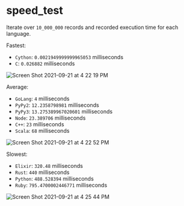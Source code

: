 # speed_test
Iterate over `10_000_000` records and recorded execution time for each language.

Fastest: 
- `Cython`: `0.0021949999999965053` milliseconds
- `C`: `0.026882` milliseconds

![Screen Shot 2021-09-21 at 4 22 19 PM](https://user-images.githubusercontent.com/17484350/134242554-4e0dea74-b3cf-4ac9-8b99-b3eb6a056d30.png)


Average:
- `GoLang`: `4` milliseconds
- `PyPy2`: `12.2358798981` milliseconds
- `PyPy3`: `13.275389967020601` milliseconds
- `Node`: `23.389706` milliseconds
- `C++`: `23` milliseconds
- `Scala`: `68` milliseconds

![Screen Shot 2021-09-21 at 4 22 52 PM](https://user-images.githubusercontent.com/17484350/134242553-8d03af90-1678-41fb-89af-b8ceacc3c3ca.png)


Slowest:
- `Elixir`: `320.48` milliseconds
- `Rust`: `440` milliseconds
- `Python`: `488.528394` milliseconds
- `Ruby`: `795.4700002446771` milliseconds

![Screen Shot 2021-09-21 at 4 25 44 PM](https://user-images.githubusercontent.com/17484350/134242551-41528633-76cd-4713-84f0-d2b86bbeacd3.png)
